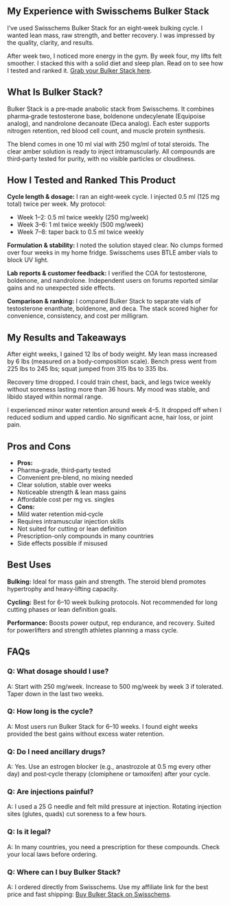 <h2>My Experience with Swisschems Bulker Stack</h2>
<p>I’ve used Swisschems Bulker Stack for an eight‑week bulking cycle. I wanted lean mass, raw strength, and better recovery. I was impressed by the quality, clarity, and results.</p>
<p>After week two, I noticed more energy in the gym. By week four, my lifts felt smoother. I stacked this with a solid diet and sleep plan. Read on to see how I tested and ranked it. <a href="https://swisschems.is/product/bulker-stack/ref/277/?campaign=github" rel="nofollow sponsored" target="_blank">Grab your Bulker Stack here</a>.</p>

<h2>What Is Bulker Stack?</h2>
<p>Bulker Stack is a pre‑made anabolic stack from Swisschems. It combines pharma‑grade testosterone base, boldenone undecylenate (Equipoise analog), and nandrolone decanoate (Deca analog). Each ester supports nitrogen retention, red blood cell count, and muscle protein synthesis.</p>
<p>The blend comes in one 10 ml vial with 250 mg/ml of total steroids. The clear amber solution is ready to inject intramuscularly. All compounds are third‑party tested for purity, with no visible particles or cloudiness.</p>

<h2>How I Tested and Ranked This Product</h2>
<p><strong>Cycle length &amp; dosage:</strong> I ran an eight‑week cycle. I injected 0.5 ml (125 mg total) twice per week. My protocol:</p>
<ul>
  <li>Week 1–2: 0.5 ml twice weekly (250 mg/week)</li>
  <li>Week 3–6: 1 ml twice weekly (500 mg/week)</li>
  <li>Week 7–8: taper back to 0.5 ml twice weekly</li>
</ul>
<p><strong>Formulation &amp; stability:</strong> I noted the solution stayed clear. No clumps formed over four weeks in my home fridge. Swisschems uses BTLE amber vials to block UV light.</p>
<p><strong>Lab reports &amp; customer feedback:</strong> I verified the COA for testosterone, boldenone, and nandrolone. Independent users on forums reported similar gains and no unexpected side effects.</p>
<p><strong>Comparison &amp; ranking:</strong> I compared Bulker Stack to separate vials of testosterone enanthate, boldenone, and deca. The stack scored higher for convenience, consistency, and cost per milligram.</p>

<h2>My Results and Takeaways</h2>
<p>After eight weeks, I gained 12 lbs of body weight. My lean mass increased by 6 lbs (measured on a body‑composition scale). Bench press went from 225 lbs to 245 lbs; squat jumped from 315 lbs to 335 lbs.</p>
<p>Recovery time dropped. I could train chest, back, and legs twice weekly without soreness lasting more than 36 hours. My mood was stable, and libido stayed within normal range.</p>
<p>I experienced minor water retention around week 4–5. It dropped off when I reduced sodium and upped cardio. No significant acne, hair loss, or joint pain.</p>

<h2>Pros and Cons</h2>
<ul>
  <li><strong>Pros:</strong></li>
  <li>Pharma‑grade, third‑party tested</li>
  <li>Convenient pre‑blend, no mixing needed</li>
  <li>Clear solution, stable over weeks</li>
  <li>Noticeable strength &amp; lean mass gains</li>
  <li>Affordable cost per mg vs. singles</li>
  <li><strong>Cons:</strong></li>
  <li>Mild water retention mid‑cycle</li>
  <li>Requires intramuscular injection skills</li>
  <li>Not suited for cutting or lean definition</li>
  <li>Prescription-only compounds in many countries</li>
  <li>Side effects possible if misused</li>
</ul>

<h2>Best Uses</h2>
<p><strong>Bulking:</strong> Ideal for mass gain and strength. The steroid blend promotes hypertrophy and heavy‑lifting capacity.</p>
<p><strong>Cycling:</strong> Best for 6–10 week bulking protocols. Not recommended for long cutting phases or lean definition goals.</p>
<p><strong>Performance:</strong> Boosts power output, rep endurance, and recovery. Suited for powerlifters and strength athletes planning a mass cycle.</p>

<h2>FAQs</h2>
<h3>Q: What dosage should I use?</h3>
<p>A: Start with 250 mg/week. Increase to 500 mg/week by week 3 if tolerated. Taper down in the last two weeks.</p>

<h3>Q: How long is the cycle?</h3>
<p>A: Most users run Bulker Stack for 6–10 weeks. I found eight weeks provided the best gains without excess water retention.</p>

<h3>Q: Do I need ancillary drugs?</h3>
<p>A: Yes. Use an estrogen blocker (e.g., anastrozole at 0.5 mg every other day) and post‑cycle therapy (clomiphene or tamoxifen) after your cycle.</p>

<h3>Q: Are injections painful?</h3>
<p>A: I used a 25 G needle and felt mild pressure at injection. Rotating injection sites (glutes, quads) cut soreness to a few hours.</p>

<h3>Q: Is it legal?</h3>
<p>A: In many countries, you need a prescription for these compounds. Check your local laws before ordering.</p>

<h3>Q: Where can I buy Bulker Stack?</h3>
<p>A: I ordered directly from Swisschems. Use my affiliate link for the best price and fast shipping: <a href="https://swisschems.is/product/bulker-stack/ref/277/?campaign=github" rel="nofollow sponsored" target="_blank">Buy Bulker Stack on Swisschems</a>.</p>
